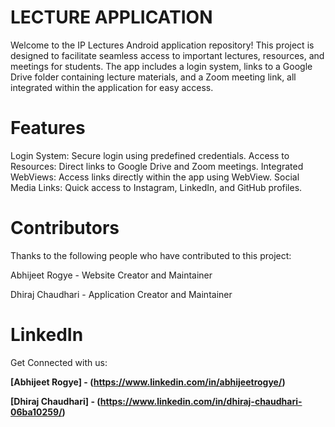 # LECTURE APPLICATION
Welcome to the IP Lectures Android application repository! This project is designed to facilitate seamless access to important lectures, resources, and meetings for students. The app includes a login system, links to a Google Drive folder containing lecture materials, and a Zoom meeting link, all integrated within the application for easy access.

# Features
Login System: Secure login using predefined credentials.
Access to Resources: Direct links to Google Drive and Zoom meetings.
Integrated WebViews: Access links directly within the app using WebView.
Social Media Links: Quick access to Instagram, LinkedIn, and GitHub profiles.

# Contributors
Thanks to the following people who have contributed to this project:

Abhijeet Rogye -  Website Creator and Maintainer

Dhiraj Chaudhari - Application Creator and Maintainer 

# LinkedIn
Get Connected with us:

**[Abhijeet Rogye] - (https://www.linkedin.com/in/abhijeetrogye/)**

**[Dhiraj Chaudhari] - (https://www.linkedin.com/in/dhiraj-chaudhari-06ba10259/)**
